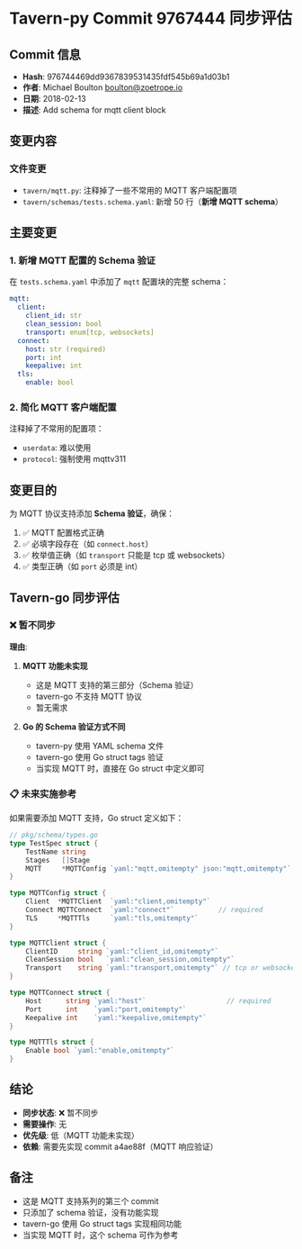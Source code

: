 # Tavern-py Commit 9767444 同步评估

## Commit 信息
- **Hash**: 976744469dd9367839531435fdf545b69a1d03b1
- **作者**: Michael Boulton <boulton@zoetrope.io>
- **日期**: 2018-02-13
- **描述**: Add schema for mqtt client block

## 变更内容

### 文件变更
- `tavern/mqtt.py`: 注释掉了一些不常用的 MQTT 客户端配置项
- `tavern/schemas/tests.schema.yaml`: 新增 50 行（**新增 MQTT schema**）

## 主要变更

### 1. 新增 MQTT 配置的 Schema 验证

在 `tests.schema.yaml` 中添加了 `mqtt` 配置块的完整 schema：

```yaml
mqtt:
  client:
    client_id: str
    clean_session: bool
    transport: enum[tcp, websockets]
  connect:
    host: str (required)
    port: int
    keepalive: int
  tls:
    enable: bool
```

### 2. 简化 MQTT 客户端配置

注释掉了不常用的配置项：
- `userdata`: 难以使用
- `protocol`: 强制使用 mqttv311

## 变更目的

为 MQTT 协议支持添加 **Schema 验证**，确保：
1. ✅ MQTT 配置格式正确
2. ✅ 必填字段存在（如 `connect.host`）
3. ✅ 枚举值正确（如 `transport` 只能是 tcp 或 websockets）
4. ✅ 类型正确（如 `port` 必须是 int）

## Tavern-go 同步评估

### ❌ 暂不同步

**理由**:

1. **MQTT 功能未实现**
   - 这是 MQTT 支持的第三部分（Schema 验证）
   - tavern-go 不支持 MQTT 协议
   - 暂无需求

2. **Go 的 Schema 验证方式不同**
   - tavern-py 使用 YAML schema 文件
   - tavern-go 使用 Go struct tags 验证
   - 当实现 MQTT 时，直接在 Go struct 中定义即可

### 📋 未来实施参考

如果需要添加 MQTT 支持，Go struct 定义如下：

```go
// pkg/schema/types.go
type TestSpec struct {
    TestName string
    Stages   []Stage
    MQTT     *MQTTConfig `yaml:"mqtt,omitempty" json:"mqtt,omitempty"`
}

type MQTTConfig struct {
    Client  *MQTTClient  `yaml:"client,omitempty"`
    Connect MQTTConnect  `yaml:"connect"`           // required
    TLS     *MQTTTls     `yaml:"tls,omitempty"`
}

type MQTTClient struct {
    ClientID     string `yaml:"client_id,omitempty"`
    CleanSession bool   `yaml:"clean_session,omitempty"`
    Transport    string `yaml:"transport,omitempty"` // tcp or websockets
}

type MQTTConnect struct {
    Host      string `yaml:"host"`                    // required
    Port      int    `yaml:"port,omitempty"`
    Keepalive int    `yaml:"keepalive,omitempty"`
}

type MQTTTls struct {
    Enable bool `yaml:"enable,omitempty"`
}
```

## 结论

- **同步状态**: ❌ 暂不同步
- **需要操作**: 无
- **优先级**: 低（MQTT 功能未实现）
- **依赖**: 需要先实现 commit a4ae88f（MQTT 响应验证）

## 备注

- 这是 MQTT 支持系列的第三个 commit
- 只添加了 schema 验证，没有功能实现
- tavern-go 使用 Go struct tags 实现相同功能
- 当实现 MQTT 时，这个 schema 可作为参考
